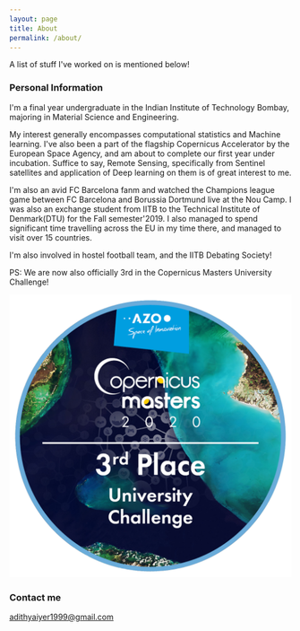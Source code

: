 ```yaml
---
layout: page
title: About
permalink: /about/
---
```


A list of stuff I've worked on is mentioned below!

### Personal Information

I'm a final year undergraduate in the Indian Institute of Technology Bombay, majoring in Material Science and Engineering. 

My interest generally encompasses computational statistics and Machine learning. I've also been a part of the flagship Copernicus Accelerator by the European Space Agency, and am about to complete our first year under incubation. Suffice to say, Remote Sensing, specifically from Sentinel satellites and application of Deep learning on them is of great interest to me. 

I'm also an avid FC Barcelona fanm and watched the Champions league game between FC Barcelona and Borussia Dortmund live at the Nou Camp. I was also an exchange student from IITB to the Technical Institute of Denmark(DTU) for the Fall semester'2019. I also managed to spend significant time travelling across the EU in my time there, and managed to visit over 15 countries.

I'm also involved in hostel football team, and the IITB Debating Society!

PS: We are now also officially 3rd in the Copernicus Masters University Challenge!

![Image of me](/images/CopMa_label-UNI3rd_2020.png)


### Contact me

[adithyaiyer1999@gmail.com](mailto:email@domain.com)